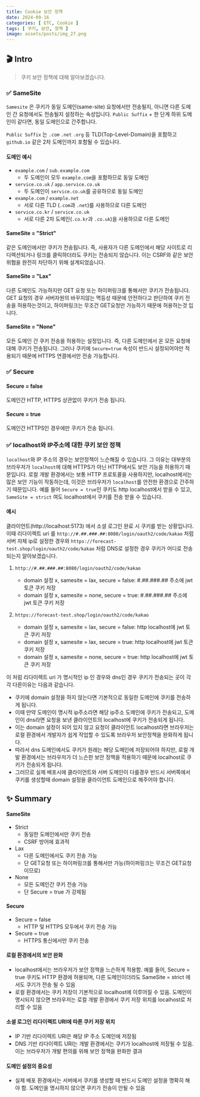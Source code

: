 ```yaml
---
title: Cookie 보안 정책
date: 2024-09-16
categories: [ ETC, Cookie ]
tags: [ 쿠키, 보안, 정책 ]
image: assets/posts/img_27.png
---
```

## 🎬 Intro
> 쿠키 보안 정책에 대해 알아보겠습니다.

### ✅ SameSite
`Samesite` 은 쿠키가 동일 도메인(same-site) 요청에서만 전송될지, 아니면 다른 도메인 간 요청에서도 전송될지 설정하는 속성입니다.
`Public Suffix` + 한 단계 하위 도메인이 같다면, 동일 도메인으로 간주합니다. 

`Public Suffix` 는 `.com` `.net` `.org` 등 TLD(Top-Level-Domain)을 포함하고 `github.io` 같은 2차 도메인까지 포함될 수 있습니다. 

#### 도메인 예시
- `example.com` / `sub.example.com`
  - 두 도메인이 모두 `example.com`을 포함하므로 동일 도메인
- `service.co.uk` / `app.service.co.uk`
  - 두 도메인이 `service.co.uk`를 공유하므로 동일 도메인
- `example.com` / `example.net`
  - 서로 다른 TLD (`.com`과 `.net`)를 사용하므로 다른 도메인
- `service.co.kr` / `service.co.uk`
  - 서로 다른 2차 도메인(`.co.kr`과 `.co.uk`)을 사용하므로 다른 도메인


#### SameSite = "Strict"
같은 도메인에서만 쿠키가 전송됩니다. 즉, 사용자가 다른 도메인에서 해당 사이트로 리디렉션되거나 링크를 클릭하더라도 쿠키는 전송되지 않습니다. 이는 CSRF와 같은 보안 위협을 완전히 차단하기 위해 설계되었습니다.

#### SameSite = "Lax"
다른 도메인도 가능하지만 GET 요청 또는 하이퍼링크를 통해서만 쿠키가 전송됩니다. GET 요청의 경우 서버자원의 바꾸지않는 멱등성 때문에 안전하다고 판단하여 쿠키 전송을 허용하는것이고, 하이퍼링크는
무조건 GET요청만 가능하기 때문에 허용하는것 입니다.

#### SameSite = "None"
모든 도메인 간 쿠키 전송을 허용하는 설정입니다. 즉, 다른 도메인에서 온 모든 요청에 대해 쿠키가 전송됩니다. 그러나 쿠키에 `Secure=true` 속성이 반드시 설정되어야만 적용되기 때문에 HTTPS 연결에서만 전송 가능합니다.

### ✅ Secure

#### Secure = false
도메인간 HTTP, HTTPS 상관없이 쿠키가 전송 됩니다. 

#### Secure = true
도메인간 HTTPS인 경우에만 쿠키가 전송 됩니다.


### ✅ localhost와 IP주소에 대한 쿠키 보안 정책
`localhost`와 IP 주소의 경우는 보안정책이 느슨해질 수 있습니다. 그 이유는 대부분의 브라우저가 `localhost`에 대해 HTTPS가 아닌 HTTP에서도 보안 기능을 허용하기 때문입니다. 로컬 개발 환경에서는 보통 HTTP 프로토콜을 사용하지만, localhost에서는 많은 보안 기능이 작동하는데, 이것은 브라우저가 `localhost`를 안전한 환경으로 간주하기 때문입니다.
예를 들어 `Secure = true`인 쿠키도 http localhost에서 받을 수 있고, `SameSite = strict` 여도 localhost에서 쿠키를 전송 받을 수 있습니다.

#### 예시
클라이언트(http://localhost:5173) 에서 소셜 로그인 완료 시 쿠키를 받는 상황입니다. 
이때 리다이렉트 uri 를 `http://#.##.###.##:8080/login/oauth2/code/kakao` 처럼 서버 자체 ip로 설정한 경우와
`https://forecast-test.shop/login/oauth2/code/kakao` 처럼 DNS로 설정한 경우 쿠키가 어디로 전송되는지 알아보겠습니다.

1. `http://#.##.###.##:8080/login/oauth2/code/kakao`
   - domain 설정 x, samesite = lax, secure = false: #.##.###.## 주소에 jwt 토큰 쿠키 저장
   - domain 설정 x, samesite = none, secure = true: #.##.###.## 주소에 jwt 토큰 쿠키 저장

2. `https://forecast-test.shop/login/oauth2/code/kakao`
   - domain 설정 x, samesite = lax, secure = false: http localhost에 jwt 토큰 쿠키 저장
   - domain 설정 x, samesite = lax, secure = true: http localhost에 jwt 토큰 쿠키 저장
   - domain 설정 x, samesite = none, secure = true: http localhost에 jwt 토큰 쿠키 저장

이 처럼 리다이렉트 uri 가 명시적인 ip 인 경우와 dns인 경우 쿠키가 전송되는 곳이 각각 다른이유는 다음과 같습니다.

- 쿠키에 domain 설정을 하지 않는다면 기본적으로 동일한 도메인에 쿠키를 전송하게 됩니다.
- 이때 만약 도메인이 명시적 ip주소라면 해당 ip주소 도메인에 쿠키가 전송되고, 도메인이 dns라면 요청을 보낸 클라이언트의 localhost에 쿠키가 전송되게 됩니다.
- 이는 domain 설정이 되어 있지 않고 요청이 클라이언트 localhost라면 브라우저는 로컬 환경에서 개발자가 쉽게 작업할 수 있도록 브라우저 보안정책을 완화하게 됩니다.
- 따라서 dns 도메인에서도 쿠키가 원래는 해당 도메인에 저장되어야 하지만, 로컬 개발 환경에서는 브라우저가 더 느슨한 보안 정책을 적용하기 때문에 localhost로 쿠키가 전송되게 됩니다.
- 그러므로 실제 배포시에 클라이언트와 서버 도메인이 다를경우 반드시 서버쪽에서 쿠키를 생성할때 domain 설정을 클라이언트 도메인으로 해주어야 합니다.


## ✨ Summary

#### SameSite
- Strict
  - 동일한 도메인에서만 쿠키 전송
  - CSRF 방어에 효과적
- Lax
  - 다른 도메인에서도 쿠키 전송 가능
  - 단 GET요청 또는 하이퍼링크를 통해서만 가능(하이퍼링크는 무조건 GET요청이므로)
- None
  - 모든 도메인간 쿠키 전송 가능
  - 단 Secure = true 가 강제됨

#### Secure
- Secure = false
  - HTTP 및 HTTPS 모두에서 쿠키 전송 가능
- Secure = true
  - HTTPS 통신에서만 쿠키 전송

#### 로컬 환경에서의 보안 완화
- localhost에서는 브라우저가 보안 정책을 느슨하게 적용함. 예를 들어, Secure = true 쿠키도 HTTP 환경에 허용되며, 다른 도메인이더라도 SameSite = strict 에서도 쿠기가 전송 될 수 있음
- 로컬 환경에서는 쿠키 저장이 기본적으로 localhost에 이루어질 수 있음. 도메인이 명시되지 않으면 브라우저는 로컬 개발 환경에서 쿠키 저장 위치를 localhost로 처리할 수 있음

#### 소셜 로그인 리다이렉트 URI에 따른 쿠키 저장 위치
- IP 기반 리다이렉트 URI은 해당 IP 주소 도메인에 저장됨
- DNS 기반 리다이렉트 URI는 개발 환경에서는 쿠키가 localhost에 저장될 수 있음. 이는 브라우저가 개발 편의를 위해 보안 정책을 완화한 결과

#### 도메인 설정의 중요성
- 실제 배포 환경에서는 서버에서 쿠키를 생성할 때 반드시 도메인 설정을 명확히 해야 함. 도메인을 명시하지 않으면 쿠키가 전송이 안될 수 있음



